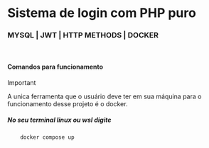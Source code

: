 # **Sistema de login com PHP puro**

### MYSQL | JWT | HTTP METHODS | DOCKER 
</br>

#### Comandos para funcionamento
> [!IMPORTANT]
> A unica ferramenta que o usuário deve ter em sua máquina para o funcionamento desse projeto é o docker.
##### No seu terminal linux ou wsl digite
```
    docker compose up
```